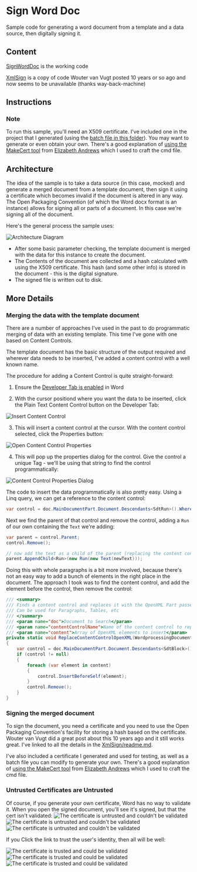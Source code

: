 # Sign Word Doc
Sample code for generating a word document from a template and a data source, then digitally signing it.

## Content
[SignWordDoc](https://github.com/coatsy/SignWordDoc/tree/master/SignWordDoc) is the working code

[XmlSign](https://github.com/coatsy/SignWordDoc/tree/master/XmlSign) is a copy of code Wouter van Vugt posted 10 years or so ago and now seems to be unavailable (thanks way-back-machine)

## Instructions

### Note
To run this sample, you'll need an X509 certificate. I've included one in the project that I generated (using the [batch file in this folder](https://github.com/coatsy/SignWordDoc/blob/master/CreateCoatsyDocSign.cmd)). You may want to generate or even obtain your own. There's a good explanation of [using the MakeCert tool](https://blog.jayway.com/2014/09/03/creating-self-signed-certificates-with-makecert-exe-for-development/#comments) from [Elizabeth Andrews](https://blog.jayway.com/author/elizabethandrews/) which I used to craft the cmd file.

## Architecture
The idea of the sample is to take a data source (in this case, mocked) and generate a merged document from a template document, then sign it using a certificate which becomes invalid if the document is altered in any way. The Open Packaging Convention (of which the Word docx format is an instance) allows for signing all or parts of a document. In this case we're signing all of the document.

Here's the general process the sample uses:

![Architecture Diagram](/images/Architecture.png)

* After some basic parameter checking, the template document is merged with the data for this instance to create the document.
* The Contents of the document are collected and a hash calculated with using the X509 certificate. This hash (and some other info) is stored in the document - this is the digital signature.
* The signed file is written out to disk.

## More Details

### Merging the data with the template document
There are a number of approaches I've used in the past to do programmatic merging of data with an existing template. This time I've gone with one based on Content Controls.

The template document has the basic structure of the output required and wherever data needs to be inserted, I've added a content control with a well known name.

The procedure for adding a Content Control is quite straight-forward:

1. Ensure the [Developer Tab is enabled](https://support.office.com/en-us/article/Show-the-Developer-tab-E1192344-5E56-4D45-931B-E5FD9BEA2D45) in Word

2. With the cursor positiond where you want the data to be inserted, click the Plain Text Content Control button on the Developer Tab:

![Insert Content Control](/images/InsertContentControl1.png)

3. This will insert a content control at the cursor. With the content control selected, click the Properties button:

![Open Content Control Properties](/images/InsertContentControl2.png)

4. This will pop up the properties dialog for the control. Give the control a unique Tag - we'll be using that string to find the control programmatically:

![Content Control Properties Dialog](/images/InsertContentControl3.png)

The code to insert the data programmatically is also pretty easy. Using a Linq query, we can get a reference to the content control:
```csharp
var control = doc.MainDocumentPart.Document.Descendants<SdtRun>().Where(r => r.SdtProperties.GetFirstChild<Tag>().Val.Value == contentContolName).FirstOrDefault();
```
Next we find the parent of that control and remove the control, adding a `Run` of our own containing the `Text` we're adding:
```csharp
var parent = control.Parent;
control.Remove();

// now add the text as a child of the parent (replacing the content control)
parent.AppendChild<Run>(new Run(new Text(newText)));
```
Doing this with whole paragraphs is a bit more involved, because there's not an easy way to add a bunch of elements in the right place in the document. The approach I took was to find the content control, and add the element before the control, then remove the control:
```csharp
/// <summary>
/// Finds a content control and replaces it with the OpenXML Part passed in
/// Can be used for Paragraphs, Tables, etc
/// </summary>
/// <param name="doc">Document to Search</param>
/// <param name="contentControlName">Name of the content control to replace</param>
/// <param name="content">Array of OpenXML elements to insert</param>
private static void ReplaceContentControlOpenXML(WordprocessingDocument doc, string contentControlName, OpenXmlElement[] content)
{
    var control = doc.MainDocumentPart.Document.Descendants<SdtBlock>().Where(b => b.SdtProperties.GetFirstChild<Tag>().Val.Value == contentControlName).FirstOrDefault();
    if (control != null)
    {
        foreach (var element in content)
        {
            control.InsertBeforeSelf(element);
        }
        control.Remove();
    }
}
```

### Signing the merged document
To sign the document, you need a certificate and you need to use the Open Packaging Convention's facility for storing a hash based on the certificate. Wouter van Vugt did a great post about this 10 years ago and it still works great. I've linked to all the details in the [XmlSign/readme.md](/XmlSign/readme.md).

I've also included a certificate I generated and used for testing, as well as a batch file you can modify to generate your own. There's a good explanation of [using the MakeCert tool](https://blog.jayway.com/2014/09/03/creating-self-signed-certificates-with-makecert-exe-for-development/#comments) from [Elizabeth Andrews](https://blog.jayway.com/author/elizabethandrews/) which I used to craft the cmd file.

### Untrusted Certificates are Untrusted
Of course, if you generate your own certificate, Word has no way to validate it. When you open the signed document, you'll see it's signed, but that the cert isn't validated:
![The certificate is untrusted and couldn't be validated](/images/UntrustedCert1.png)
![The certificate is untrusted and couldn't be validated](/images/UntrustedCert2.png)
![The certificate is untrusted and couldn't be validated](/images/UntrustedCert3.png)

If you Click the link to trust the user's identity, then all will be well:

![The certificate is trusted and could be validated](/images/TrustedCert1.png)
![The certificate is trusted and could be validated](/images/TrustedCert2.png)
![The certificate is trusted and could be validated](/images/TrustedCert3.png)
